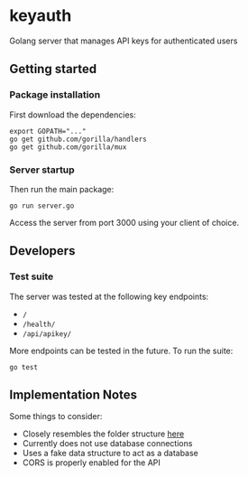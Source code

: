 # keyauth

Golang server that manages API keys for authenticated users

## Getting started

### Package installation

First download the dependencies:

    export GOPATH="..."
    go get github.com/gorilla/handlers
    go get github.com/gorilla/mux

### Server startup

Then run the main package:

    go run server.go

Access the server from port 3000 using your client of choice.

## Developers

### Test suite

The server was tested at the following key endpoints:

- `/`
- `/health/`
- `/api/apikey/`

More endpoints can be tested in the future. To run the suite:

    go test

## Implementation Notes

Some things to consider:

- Closely resembles the folder structure [here](https://github.com/qiangxue/golang-restful-starter-kit)
- Currently does not use database connections
- Uses a fake data structure to act as a database
- CORS is properly enabled for the API
